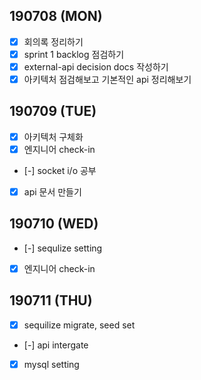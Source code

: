 ## 190708 (MON)
- [x] 회의록 정리하기
- [x] sprint 1 backlog 점검하기
- [x] external-api decision docs 작성하기
- [x] 아키텍처 점검해보고 기본적인 api 정리해보기

## 190709 (TUE)
- [x] 아키텍처 구체화
- [x] 엔지니어 check-in
- [-] socket i/o 공부
- [x] api 문서 만들기

## 190710 (WED)
- [-] sequlize setting
- [x] 엔지니어 check-in 

## 190711 (THU)
- [x] sequilize migrate, seed set
- [-] api intergate
- [x] mysql setting
